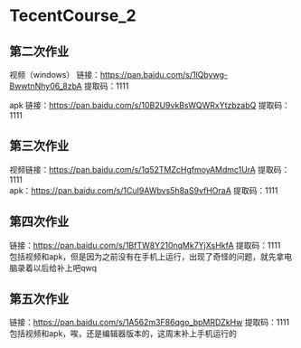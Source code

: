 # TecentCourse_2

## 第二次作业
视频（windows）
链接：https://pan.baidu.com/s/1lQbywg-BwwtnNhy06_8zbA 
提取码：1111 
<br>

apk
链接：https://pan.baidu.com/s/10B2U9vkBsWQWRxYtzbzabQ 
提取码：1111 


## 第三次作业
视频链接：https://pan.baidu.com/s/1q52TMZcHgfmoyAMdmc1UrA 
提取码：1111 
<br>
apk：https://pan.baidu.com/s/1CuI9AWbvs5h8aS9vfHOraA 
提取码：1111 

## 第四次作业
链接：https://pan.baidu.com/s/1BfTW8Y210nqMk7YjXsHkfA 
提取码：1111 
<br>
包括视频和apk，但是因为之前没有在手机上运行，出现了奇怪的问题，就先拿电脑录着以后给补上吧qwq

## 第五次作业
链接：https://pan.baidu.com/s/1A562m3F86qgo_bpMRDZkHw 
提取码：1111 
<br>
包括视频和apk，唉，还是编辑器版本的，这周末补上手机运行的
